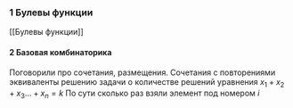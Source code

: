 ### 1 Булевы функции 
[[Булевы функции]]

#### 2 Базовая комбинаторика
Поговорили про сочетания, размещения. 
Сочетания с повторениями эквиваленты решению задачи о количестве решений уравнения $x_1 + x_2 + x_3 ... + x_n = k$
По сути сколько раз взяли элемент под номером $i$

